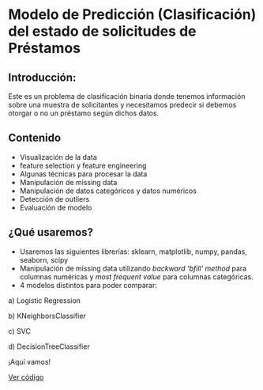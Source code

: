 # Modelo de Predicción (Clasificación) del estado de solicitudes de Préstamos

## Introducción:
Este es un problema de clasificación binaria donde tenemos información sobre una muestra de solicitantes y necesitamos predecir si debemos otorgar o no un préstamo según dichos datos.

## Contenido

- Visualización de la data
- feature selection y feature engineering
- Algunas técnicas para procesar la data
- Manipulación de missing data
- Manipulación de datos categóricos y datos numéricos
- Detección de outliers
- Evaluación de modelo

## ¿Qué usaremos?

- Usaremos las siguientes librerías: sklearn, matplotlib, numpy, pandas, seaborn, scipy
- Manipulación de missing data utilizando *backward 'bfill' method* para columnas numéricas y *most frequent value* para columnas categóricas.
- 4 modelos distintos para poder comparar:

a) Logistic Regression

b) KNeighborsClassifier

c) SVC

d) DecisionTreeClassifier

¡Aquí vamos!

[Ver código](https://github.com/thecodemancer/Machine-Learning/blob/main/Modelo_de_predicci%C3%B3n_de_pr%C3%A9stamos.ipynb)
